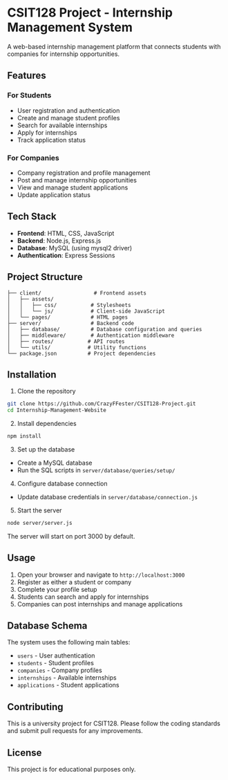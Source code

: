 # CSIT128 Project - Internship Management System

A web-based internship management platform that connects students with companies for internship opportunities.

## Features

### For Students
- User registration and authentication
- Create and manage student profiles
- Search for available internships
- Apply for internships
- Track application status

### For Companies
- Company registration and profile management
- Post and manage internship opportunities
- View and manage student applications
- Update application status

## Tech Stack

- **Frontend**: HTML, CSS, JavaScript
- **Backend**: Node.js, Express.js
- **Database**: MySQL (using mysql2 driver)
- **Authentication**: Express Sessions

## Project Structure

```
├── client/                 # Frontend assets
│   ├── assets/
│   │   ├── css/           # Stylesheets
│   │   └── js/            # Client-side JavaScript
│   └── pages/             # HTML pages
├── server/                # Backend code
│   ├── database/          # Database configuration and queries
│   ├── middleware/        # Authentication middleware
│   ├── routes/           # API routes
│   └── utils/            # Utility functions
└── package.json          # Project dependencies
```

## Installation

1. Clone the repository
```bash
git clone https://github.com/CrazyFFester/CSIT128-Project.git
cd Internship-Management-Website
```

2. Install dependencies
```bash
npm install
```

3. Set up the database
- Create a MySQL database
- Run the SQL scripts in `server/database/queries/setup/`

4. Configure database connection
- Update database credentials in `server/database/connection.js`

5. Start the server
```bash
node server/server.js
```

The server will start on port 3000 by default.

## Usage

1. Open your browser and navigate to `http://localhost:3000`
2. Register as either a student or company
3. Complete your profile setup
4. Students can search and apply for internships
5. Companies can post internships and manage applications

## Database Schema

The system uses the following main tables:
- `users` - User authentication
- `students` - Student profiles
- `companies` - Company profiles
- `internships` - Available internships
- `applications` - Student applications

## Contributing

This is a university project for CSIT128. Please follow the coding standards and submit pull requests for any improvements.

## License

This project is for educational purposes only.